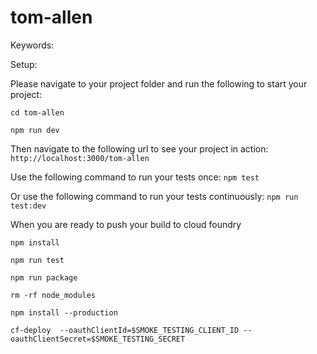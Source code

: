 # tom-allen



Keywords:



Setup:

Please navigate to your project folder and run the following to start your project:

`cd tom-allen`

`npm run dev`

Then navigate to the following url to see your project in action: `http://localhost:3000/tom-allen`

Use the following command to run your tests once: `npm test`

Or use the following command to run your tests continuously: `npm run test:dev`

When you are ready to push your build to cloud foundry

`npm install`

`npm run test`

`npm run package`

`rm -rf node_modules`

`npm install --production`

`cf-deploy  --oauthClientId=$SMOKE_TESTING_CLIENT_ID --oauthClientSecret=$SMOKE_TESTING_SECRET`
